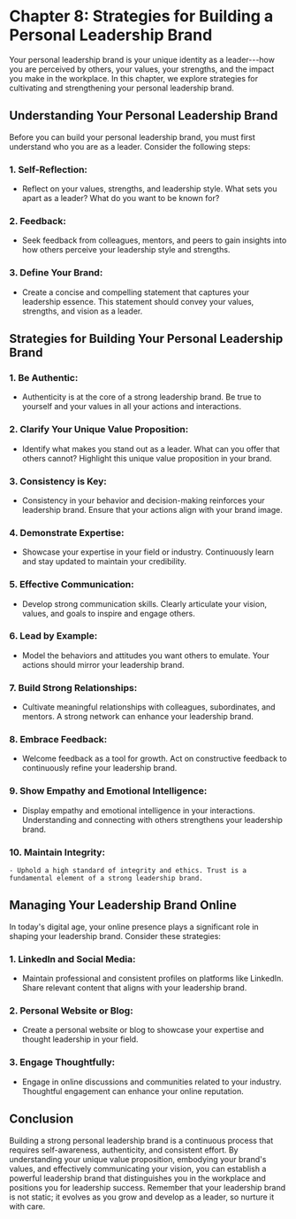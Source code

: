 Chapter 8: Strategies for Building a Personal Leadership Brand
==============================================================

Your personal leadership brand is your unique identity as a leader---how you are perceived by others, your values, your strengths, and the impact you make in the workplace. In this chapter, we explore strategies for cultivating and strengthening your personal leadership brand.

Understanding Your Personal Leadership Brand
--------------------------------------------

Before you can build your personal leadership brand, you must first understand who you are as a leader. Consider the following steps:

### 1. **Self-Reflection:**

* Reflect on your values, strengths, and leadership style. What sets you apart as a leader? What do you want to be known for?

### 2. **Feedback:**

* Seek feedback from colleagues, mentors, and peers to gain insights into how others perceive your leadership style and strengths.

### 3. **Define Your Brand:**

* Create a concise and compelling statement that captures your leadership essence. This statement should convey your values, strengths, and vision as a leader.

Strategies for Building Your Personal Leadership Brand
------------------------------------------------------

### 1. **Be Authentic:**

* Authenticity is at the core of a strong leadership brand. Be true to yourself and your values in all your actions and interactions.

### 2. **Clarify Your Unique Value Proposition:**

* Identify what makes you stand out as a leader. What can you offer that others cannot? Highlight this unique value proposition in your brand.

### 3. **Consistency is Key:**

* Consistency in your behavior and decision-making reinforces your leadership brand. Ensure that your actions align with your brand image.

### 4. **Demonstrate Expertise:**

* Showcase your expertise in your field or industry. Continuously learn and stay updated to maintain your credibility.

### 5. **Effective Communication:**

* Develop strong communication skills. Clearly articulate your vision, values, and goals to inspire and engage others.

### 6. **Lead by Example:**

* Model the behaviors and attitudes you want others to emulate. Your actions should mirror your leadership brand.

### 7. **Build Strong Relationships:**

* Cultivate meaningful relationships with colleagues, subordinates, and mentors. A strong network can enhance your leadership brand.

### 8. **Embrace Feedback:**

* Welcome feedback as a tool for growth. Act on constructive feedback to continuously refine your leadership brand.

### 9. **Show Empathy and Emotional Intelligence:**

* Display empathy and emotional intelligence in your interactions. Understanding and connecting with others strengthens your leadership brand.

### 10. **Maintain Integrity:**

    - Uphold a high standard of integrity and ethics. Trust is a fundamental element of a strong leadership brand.

Managing Your Leadership Brand Online
-------------------------------------

In today's digital age, your online presence plays a significant role in shaping your leadership brand. Consider these strategies:

### 1. **LinkedIn and Social Media:**

* Maintain professional and consistent profiles on platforms like LinkedIn. Share relevant content that aligns with your leadership brand.

### 2. **Personal Website or Blog:**

* Create a personal website or blog to showcase your expertise and thought leadership in your field.

### 3. **Engage Thoughtfully:**

* Engage in online discussions and communities related to your industry. Thoughtful engagement can enhance your online reputation.

Conclusion
----------

Building a strong personal leadership brand is a continuous process that requires self-awareness, authenticity, and consistent effort. By understanding your unique value proposition, embodying your brand's values, and effectively communicating your vision, you can establish a powerful leadership brand that distinguishes you in the workplace and positions you for leadership success. Remember that your leadership brand is not static; it evolves as you grow and develop as a leader, so nurture it with care.

